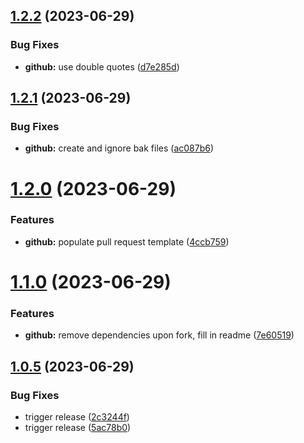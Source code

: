 ## [1.2.2](https://github.com/elc9aya2ls612j/helix-project-boilerplate/compare/v1.2.1...v1.2.2) (2023-06-29)


### Bug Fixes

* **github:** use double quotes ([d7e285d](https://github.com/elc9aya2ls612j/helix-project-boilerplate/commit/d7e285dbb452617a5166569f91da4cb376548a38))

## [1.2.1](https://github.com/elc9aya2ls612j/helix-project-boilerplate/compare/v1.2.0...v1.2.1) (2023-06-29)


### Bug Fixes

* **github:** create and ignore bak files ([ac087b6](https://github.com/elc9aya2ls612j/helix-project-boilerplate/commit/ac087b61d3e44910d980b0d9e7aead0f2ed83873))

# [1.2.0](https://github.com/elc9aya2ls612j/helix-project-boilerplate/compare/v1.1.0...v1.2.0) (2023-06-29)


### Features

* **github:** populate pull request template ([4ccb759](https://github.com/elc9aya2ls612j/helix-project-boilerplate/commit/4ccb7592a84fdc0d3d234fc4da5bdf94a026ff1d))

# [1.1.0](https://github.com/elc9aya2ls612j/helix-project-boilerplate/compare/v1.0.5...v1.1.0) (2023-06-29)


### Features

* **github:** remove dependencies upon fork, fill in readme ([7e60519](https://github.com/elc9aya2ls612j/helix-project-boilerplate/commit/7e60519c8ea97640bcb064cb3592990989fe10ef))

## [1.0.5](https://github.com/elc9aya2ls612j/helix-project-boilerplate/compare/v1.0.4...v1.0.5) (2023-06-29)


### Bug Fixes

* trigger release ([2c3244f](https://github.com/elc9aya2ls612j/helix-project-boilerplate/commit/2c3244fc181fd900293bbd7e67ab8e68e5d83d5d))
* trigger release ([5ac78b0](https://github.com/elc9aya2ls612j/helix-project-boilerplate/commit/5ac78b07955c0b75a37dfb293a5d616b7bdaffba))

